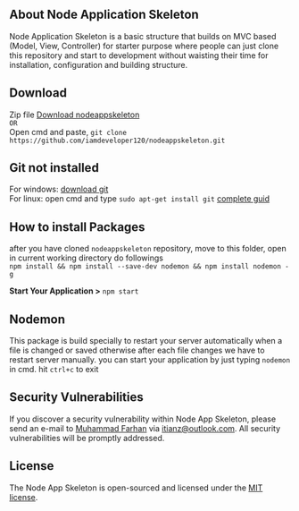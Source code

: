 ## About Node Application Skeleton

Node Application Skeleton is a basic structure that builds on MVC based (Model, View, Controller) for starter purpose where people can just clone this repository and start to development without waisting their time for installation, configuration and building structure.  

## Download  
Zip file [Download nodeappskeleton](https://github.com/iamdeveloper120/nodeappskeleton/archive/master.zip)  
                   `OR`  
Open cmd and paste, `git clone https://github.com/iamdeveloper120/nodeappskeleton.git`  

## Git not installed  
For windows: [download git](https://git-scm.com/download/win)  
For linux: open cmd and type  `sudo apt-get install git` [complete guid](https://www.liquidweb.com/kb/install-git-ubuntu-16-04-lts/)

## How to install Packages  
after you have cloned `nodeappskeleton` repository, move to this folder, open in current working directory do followings  
`npm install && npm install --save-dev nodemon && npm install nodemon -g`

**Start Your Application >** `npm start`  

## Nodemon  
This package is build specially to restart your server automatically when a file is changed or saved otherwise after each file changes we have to restart server manually. you can start your application by just typing `nodemon` in cmd. hit `ctrl+c` to exit 

## Security Vulnerabilities  
If you discover a security vulnerability within Node App Skeleton, please send an e-mail to [Muhammad Farhan](https://www.linkedin.com/in/iamdeveloper120/) via [itianz@outlook.com](mailto:itianz@outlook.com). All security vulnerabilities will be promptly addressed.

## License  
The Node App Skeleton is open-sourced and licensed under the [MIT license](https://opensource.org/licenses/MIT).
